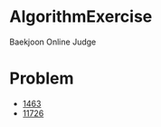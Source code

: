 # AlgorithmExercise
Baekjoon Online Judge 

# Problem
- [1463](https://www.acmicpc.net/problem/1463)
- [11726](https://www.acmicpc.net/problem/11726)
